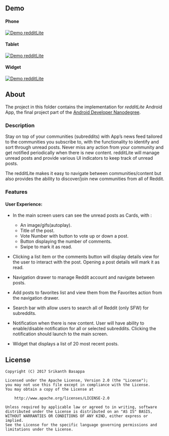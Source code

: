 Demo
---

#### Phone 
[![Demo redditLite](https://thumbs.gfycat.com/RepentantHairyAsiansmallclawedotter-size_restricted.gif)](https://youtu.be/8GVDDo3jb8U)

#### Tablet
[![Demo redditLite](https://thumbs.gfycat.com/OptimalHandmadeAplomadofalcon-size_restricted.gif)](https://youtu.be/AhgIDiuJjJ0)

#### Widget
[![Demo redditLite](https://thumbs.gfycat.com/RecentJoyfulEmeraldtreeskink-size_restricted.gif)](https://youtu.be/GP2ftMD2k2g)


About
---

The project in this folder contains the implementation for *redditLite* Android App, the final project part of the [Android Developer Nanodegree](https://www.udacity.com/course/android-developer-nanodegree-by-google--nd801).

### Description
Stay on top of your communities (subreddits) with App’s news feed tailored to the communities you subscribe to, with the functionality to identify and sort through unread posts. Never miss any action from your community and get notified periodically when there is new content. redditLite will manage unread posts and provide various UI indicators to keep track of unread posts.

The redditLite makes it easy to navigate between communities/content but also provides the ability to discover/join new communities from all of Reddit.

### Features

#### User Experience:
- In the main screen users can see the unread posts as Cards, with :
  - An image/gifs(autoplay).
  - Title of the post.
  - Vote Number with button to vote up or down a post.
  - Button displaying the number of comments.
  - Swipe to mark it as read.

- Clicking a list item or the comments button will display details view for the user to interact with the post. Opening a post details will mark it as read.
- Navigation drawer to manage Reddit account and navigate between posts.
- Add posts to favorites list and view them from the Favorites action from the navigation drawer.
- Search bar with allow users to search all of Reddit (only SFW) for subreddits.
- Notification when there is new content. User will have ability to enable/disable notification for all or selected subreddits. Clicking the notification should launch to the main screen.
- Widget that displays a list of 20 most recent posts.



License
----

```
Copyright (C) 2017 Srikanth Basappa

Licensed under the Apache License, Version 2.0 (the "License");
you may not use this file except in compliance with the License.
You may obtain a copy of the License at

    http://www.apache.org/licenses/LICENSE-2.0

Unless required by applicable law or agreed to in writing, software
distributed under the License is distributed on an "AS IS" BASIS,
WITHOUT WARRANTIES OR CONDITIONS OF ANY KIND, either express or implied.
See the License for the specific language governing permissions and limitations under the License.
```